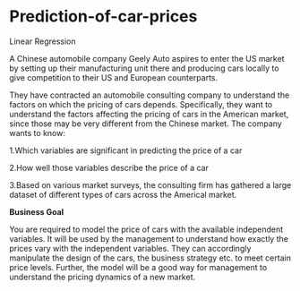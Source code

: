 # Prediction-of-car-prices
Linear Regression

A Chinese automobile company Geely Auto aspires to enter the US market by setting up their manufacturing unit there and producing cars locally to give competition to their US and European counterparts.  

They have contracted an automobile consulting company to understand the factors on which the pricing of cars depends. Specifically, they want to understand the factors affecting the pricing of cars in the American market, since those may be very different from the Chinese market. The company wants to know:

1.Which variables are significant in predicting the price of a car

2.How well those variables describe the price of a car

3.Based on various market surveys, the consulting firm has gathered a large dataset of different types of cars across the Americal market.

<b>Business Goal</b>

You are required to model the price of cars with the available independent variables. It will be used by the management to understand how exactly the prices vary with the independent variables. They can accordingly manipulate the design of the cars, the business strategy etc. to meet certain price levels. Further, the model will be a good way for management to understand the pricing dynamics of a new market. 
